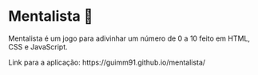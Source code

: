 # Mentalista 🔮


<p>Mentalista é um jogo para adivinhar um número de 0 a 10 feito em HTML, CSS e JavaScript.</p>



<p>Link para a aplicação: https://guimm91.github.io/mentalista/</p>
